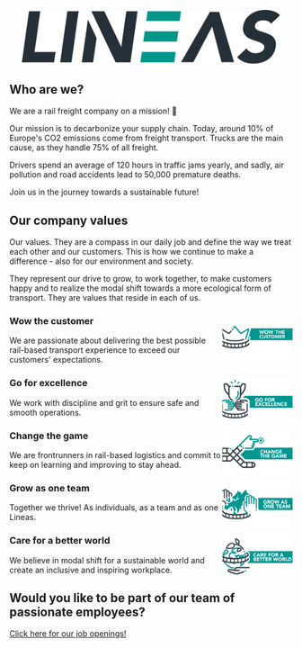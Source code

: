 <p align="center">
  <img width="460" src="./profile/logo.svg">
</p>

## Who are we?
We are a rail freight company on a mission! :bullettrain_front:

Our mission is to decarbonize your supply chain. Today, around 10% of Europe's CO2 emissions come from freight transport. Trucks are the main cause, as they handle 75% of all freight.

Drivers spend an average of 120 hours in traffic jams yearly, and sadly, air pollution and road accidents lead to 50,000 premature deaths.

Join us in the journey towards a sustainable future! 

## Our company values
Our values. They are a compass in our daily job and define the way we treat each other and our customers. This is how we continue to make a difference - also for our environment and society.

They represent our drive to grow, to work together, to make customers happy and to realize the modal shift towards a more ecological form of transport. They are values that reside in each of us. 

### Wow the customer <img src="./profile/lineas-value-costumer-text_icon.png" width="125px" align="right">

<p align="left">We are passionate about delivering the best possible rail-based transport experience to exceed our customers' expectations.</p>

### Go for excellence <img src="./profile/lineas-value-excellence-text_icon.png" width="125px" align="right">

<p align="left">We work with discipline and grit to ensure safe and smooth operations.</p>

### Change the game <img src="./profile/lineas-change-game-text_icon.png" width="125px" align="right">

<p align="left">We are frontrunners in rail-based logistics and commit to keep on learning and improving to stay ahead.</p>

### Grow as one team <img src="./profile/lineas-value-one-team-text_icon.png" width="125px" align="right">

<p align="left">Together we thrive! As individuals, as a team and as one Lineas.</p>

###  Care for a better world <img src="./profile/lineas-value-better-world-text_icon.png" width="125px" align="right">

<p align="left">We believe in modal shift for a sustainable world and create an inclusive and inspiring workplace.</p>

## Would you like to be part of our team of passionate employees? 

[Click here for our job openings!](https://jobpage.cvwarehouse.com/?companyGuid=a8f978c1-18e1-4fad-8dc2-2ebc0004687c&lang=en-US)
